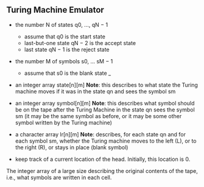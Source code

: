 ## Turing Machine Emulator

* the number N of states q0, ..., qN − 1
  * assume that q0 is the start state
  * last-but-one state qN − 2 is the accept state
  * last state qN − 1 is the reject state

* the number M of symbols s0, ... sM − 1
  * assume that s0 is the blank state _
  
* an integer array state[n][m]
__Note__: this describes to what state the Turing machine moves if it was in the state qn and sees the symbol sm

* an integer array symbol[n][m]
__Note__: this describes what symbol should be on the tape after the Turing Machine in the state qn sees the symbol sm (it may be the same symbol as before, or it may be some other symbol written by the Turing machine)

* a character array lr[n][m]
__Note__: describes, for each state qn and for each symbol sm, whether the Turing machine moves to the left (L), or to the right (R), or stays in place (blank symbol)

* keep track of a current location of the head. Initially, this location is 0.

The integer array of a large size describing the original contents of the tape, i.e., what symbols are written in each cell.
